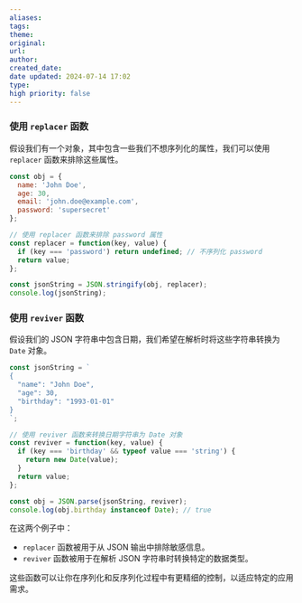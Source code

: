 ```yaml
---
aliases: 
tags: 
theme: 
original: 
url: 
author: 
created_date: 
date updated: 2024-07-14 17:02
type: 
high priority: false
---
```

### 使用 `replacer` 函数
假设我们有一个对象，其中包含一些我们不想序列化的属性，我们可以使用 `replacer` 函数来排除这些属性。

```javascript
const obj = {
  name: 'John Doe',
  age: 30,
  email: 'john.doe@example.com',
  password: 'supersecret'
};

// 使用 replacer 函数来排除 password 属性
const replacer = function(key, value) {
  if (key === 'password') return undefined; // 不序列化 password
  return value;
};

const jsonString = JSON.stringify(obj, replacer);
console.log(jsonString);
```

### 使用 `reviver` 函数
假设我们的 JSON 字符串中包含日期，我们希望在解析时将这些字符串转换为 `Date` 对象。

```javascript
const jsonString = `
{
  "name": "John Doe",
  "age": 30,
  "birthday": "1993-01-01"
}
`;

// 使用 reviver 函数来转换日期字符串为 Date 对象
const reviver = function(key, value) {
  if (key === 'birthday' && typeof value === 'string') {
    return new Date(value);
  }
  return value;
};

const obj = JSON.parse(jsonString, reviver);
console.log(obj.birthday instanceof Date); // true
```

在这两个例子中：
- `replacer` 函数被用于从 JSON 输出中排除敏感信息。
- `reviver` 函数被用于在解析 JSON 字符串时转换特定的数据类型。

这些函数可以让你在序列化和反序列化过程中有更精细的控制，以适应特定的应用需求。